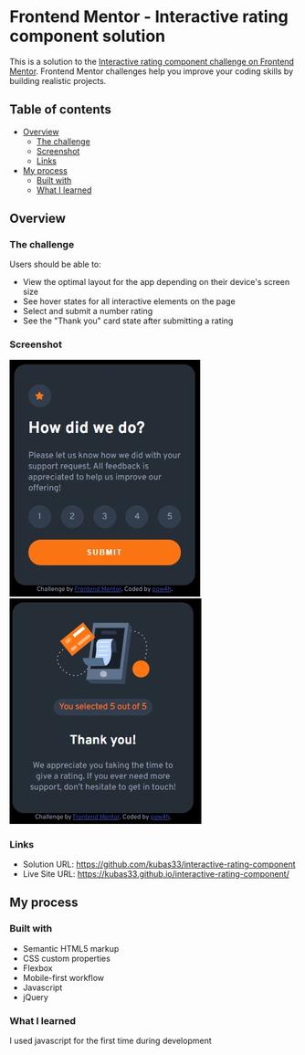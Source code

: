 # Frontend Mentor - Interactive rating component solution

This is a solution to the [Interactive rating component challenge on Frontend Mentor](https://www.frontendmentor.io/challenges/interactive-rating-component-koxpeBUmI). Frontend Mentor challenges help you improve your coding skills by building realistic projects. 

## Table of contents

- [Overview](#overview)
  - [The challenge](#the-challenge)
  - [Screenshot](#screenshot)
  - [Links](#links)
- [My process](#my-process)
  - [Built with](#built-with)
  - [What I learned](#what-i-learned)
  
## Overview

### The challenge

Users should be able to:

- View the optimal layout for the app depending on their device's screen size
- See hover states for all interactive elements on the page
- Select and submit a number rating
- See the "Thank you" card state after submitting a rating

### Screenshot

![](./screenshot.jpg)
![](./screenshot2.jpg)

### Links

- Solution URL: https://github.com/kubas33/interactive-rating-component
- Live Site URL: https://kubas33.github.io/interactive-rating-component/

## My process

### Built with

- Semantic HTML5 markup
- CSS custom properties
- Flexbox
- Mobile-first workflow
- Javascript
- jQuery

### What I learned

I used javascript for the first time during development

